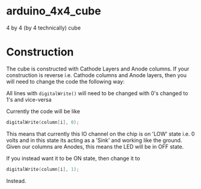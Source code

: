 # arduino_4x4_cube
4 by 4 (by 4 technically) cube

# Construction
The cube is constructed with Cathode Layers and Anode columns.  If your construction is reverse i.e. Cathode columns and Anode layers, then you will need to change the code the following way:

All lines with `digitalWrite()` will need to be changed with 0's changed to 1's and vice-versa

Currently the code will be like

```c
digitalWrite(column[i], 0);
```

This means that currently this IO channel on the chip is on 'LOW' state i.e. 0 volts and in this state its acting as a 'Sink' and working like the ground.  Given our columns are Anodes, this means the LED will be in OFF state.

If you instead want it to be ON state, then change it to 

```c
digitalWrite(column[i], 1);
```

Instead.
